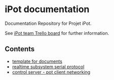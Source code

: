 iPot documentation
==================

Documentation Repository for Projet iPot.

See [iPot team Trello board](https://trello.com/b/WOhOkObd) for further information.

Contents
--------

* [template for documents](./000-template/EXAMPLE.md)
* [realtime subsystem serial protocol](./001-rts-serial/SPECIFICATION.md)
* [control server - pot client networking](./002-server-client/MANUAL.md)
